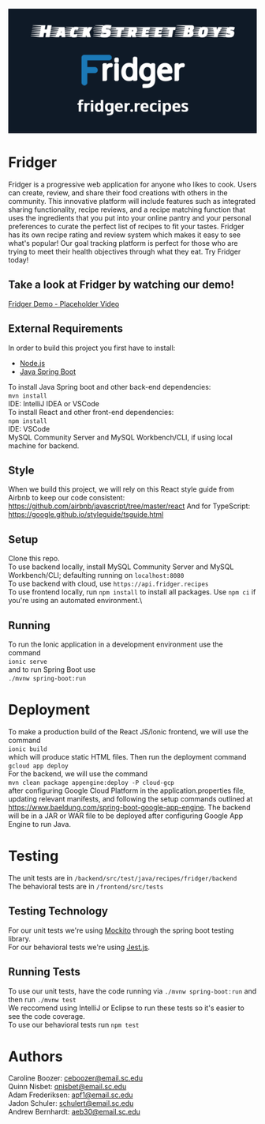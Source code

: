 ![alt text](https://github.com/SCCapstone/hackstreetboys/blob/main/Documentation/branding/banner.png?raw=true)
# Fridger
Fridger is a progressive web application for anyone who likes to cook. Users can create, review, and share their food creations with others in the community. This innovative platform will include features such as integrated sharing functionality, recipe reviews, and a recipe matching function that uses the ingredients that you put into your online pantry and your personal preferences to curate the perfect list of recipes to fit your tastes. Fridger has its own recipe rating and review system which makes it easy to see what's popular! Our goal tracking platform is perfect for those who are trying to meet their health objectives through what they eat. Try Fridger today!
## Take a look at Fridger by watching our demo!
[Fridger Demo - Placeholder Video](https://www.youtube.com/watch?v=z65AUrZuy1Y)
## External Requirements
In order to build this project you first have to install:
* [Node.js](https://nodejs.org/en/)
* [Java Spring Boot](https://spring.io/projects/spring-boot)

To install Java Spring boot and other back-end dependencies: \
`mvn install` \
IDE: IntelliJ IDEA or VSCode \
To install React and other front-end dependencies: \
`npm install` \
IDE: VSCode\
MySQL Community Server and MySQL Workbench/CLI, if using local machine for backend.
## Style
When we build this project, we will rely on this React style guide from Airbnb to keep our code consistent: 
<https://github.com/airbnb/javascript/tree/master/react>
And for TypeScript:
https://google.github.io/styleguide/tsguide.html
## Setup
Clone this repo.\
To use backend locally, install MySQL Community Server and MySQL Workbench/CLI; defaulting running on `localhost:8080`\
To use backend with cloud, use `https://api.fridger.recipes` \
To use frontend locally, run `npm install` to install all packages. Use `npm ci` if you're using an automated environment.\
## Running
To run the Ionic application in a development environment use the command \
`ionic serve` \
and to run Spring Boot use \
`./mvnw spring-boot:run`
# Deployment
To make a production build of the React JS/Ionic frontend, we will use the command \
`ionic build` \
which will produce static HTML files. 
Then run the deployment command\
`gcloud app deploy`\
For the backend, we will use the command \
`mvn clean package appengine:deploy -P cloud-gcp` \
after configuring Google Cloud Platform in the application.properties file, updating relevant manifests, and following the setup commands outlined at https://www.baeldung.com/spring-boot-google-app-engine. The backend will be in a JAR or WAR file to be deployed after configuring Google App Engine to run Java.
# Testing
The unit tests are in `/backend/src/test/java/recipes/fridger/backend`\
The behavioral tests are in `/frontend/src/tests`
## Testing Technology
For our unit tests we're using [Mockito](https://site.mockito.org/) through the spring boot testing library.\
For our behavioral tests we're using [Jest.js](https://jestjs.io/docs/tutorial-react).
## Running Tests
To use our unit tests, have the code running via `./mvnw spring-boot:run` and then run `./mvnw test`\
We reccomend using IntelliJ or Eclipse to run these tests so it's easier to see the code coverage.\
To use our behavioral tests run `npm test`
# Authors
Caroline Boozer: ceboozer@email.sc.edu \
Quinn Nisbet: qnisbet@email.sc.edu \
Adam Frederiksen: apf1@email.sc.edu \
Jadon Schuler: schulert@email.sc.edu \
Andrew Bernhardt: aeb30@email.sc.edu
